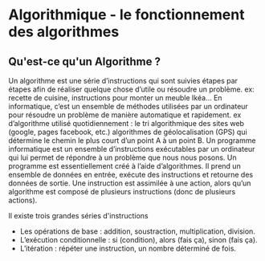 <h1>Algorithmique - le fonctionnement des algorithmes</h1>
<h2>Qu'est-ce qu'un Algorithme ?</h2>
<div>
<p>
Un algorithme est une série d’instructions qui sont suivies étapes par étapes afin de réaliser quelque chose d’utile ou résoudre un problème.
ex: recette de cuisine, instructions pour monter un meuble Ikéa… 
En informatique, c’est un ensemble de méthodes utilisées par un ordinateur pour résoudre un problème de manière automatique et rapidement. 
ex d’algorithme utilisé quotidiennement :
le tri algorithmique des sites web (google, pages facebook, etc.)
algorithmes de géolocalisation (GPS) qui détermine le chemin le plus court d’un point A à un point B.
Un programme informatique est un ensemble d’instructions exécutables par un ordinateur qui lui permet de répondre à un problème que nous nous posons. Un programme est essentiellement créé à l’aide d’algorithmes. 
Il prend un ensemble de données en entrée, exécute des instructions et retourne des données de sortie. Une instruction est assimilée à une action, alors qu’un algorithme est composé de plusieurs instructions (donc de plusieurs actions).
</p>
<p>Il existe trois grandes séries d'instructions</p>
<ul>
<li>Les opérations de base : addition, soustraction, multiplication, division.</li>
<li>L’exécution conditionnelle : si (condition), alors (fais ça), sinon (fais ça).</li>
<li>L’itération : répéter une instruction, un nombre déterminé de fois.</li>
</ul>
</div>